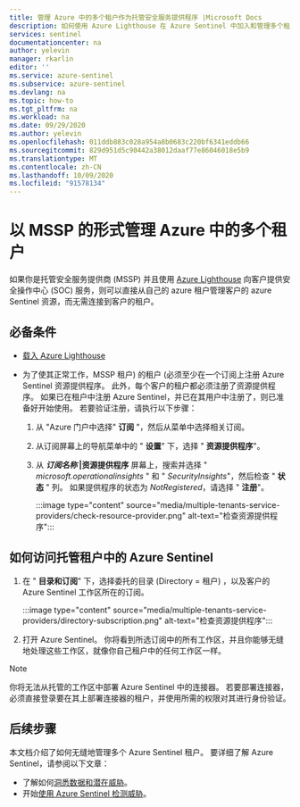 ```yaml
---
title: 管理 Azure 中的多个租户作为托管安全服务提供程序 |Microsoft Docs
description: 如何使用 Azure Lighthouse 在 Azure Sentinel 中加入和管理多个租户，作为托管安全服务提供商 (MSSP) 。
services: sentinel
documentationcenter: na
author: yelevin
manager: rkarlin
editor: ''
ms.service: azure-sentinel
ms.subservice: azure-sentinel
ms.devlang: na
ms.topic: how-to
ms.tgt_pltfrm: na
ms.workload: na
ms.date: 09/29/2020
ms.author: yelevin
ms.openlocfilehash: 011ddb883c028a954a8b0683c220bf6341eddb66
ms.sourcegitcommit: 829d951d5c90442a38012daaf77e86046018e5b9
ms.translationtype: MT
ms.contentlocale: zh-CN
ms.lasthandoff: 10/09/2020
ms.locfileid: "91578134"
---
```

# <a name="manage-multiple-tenants-in-azure-sentinel-as-an-mssp"></a>以 MSSP 的形式管理 Azure 中的多个租户

如果你是托管安全服务提供商 (MSSP) 并且使用 [Azure Lighthouse](../lighthouse/overview.md) 向客户提供安全操作中心 (SOC) 服务，则可以直接从自己的 azure 租户管理客户的 azure Sentinel 资源，而无需连接到客户的租户。 

## <a name="prerequisites"></a>必备条件

- [载入 Azure Lighthouse](../lighthouse/how-to/onboard-customer.md)

- 为了使其正常工作，MSSP 租户) 的租户 (必须至少在一个订阅上注册 Azure Sentinel 资源提供程序。 此外，每个客户的租户都必须注册了资源提供程序。 如果已在租户中注册 Azure Sentinel，并已在其用户中注册了，则已准备好开始使用。 若要验证注册，请执行以下步骤：

    1. 从 "Azure 门户中选择" **订阅** "，然后从菜单中选择相关订阅。

    1. 从订阅屏幕上的导航菜单中的 " **设置**" 下，选择 " **资源提供程序**"。

    1. 从 ***订阅名称* |资源提供程序** 屏幕上，搜索并选择 " *microsoft.operationalinsights* " 和 " *SecurityInsights*"，然后检查 " **状态** " 列。 如果提供程序的状态为 *NotRegistered*，请选择 " **注册**"。
    
        :::image type="content" source="media/multiple-tenants-service-providers/check-resource-provider.png" alt-text="检查资源提供程序":::

## <a name="how-to-access-azure-sentinel-in-managed-tenants"></a>如何访问托管租户中的 Azure Sentinel

1. 在 " **目录和订阅**" 下，选择委托的目录 (Directory = 租户) ，以及客户的 Azure Sentinel 工作区所在的订阅。

    :::image type="content" source="media/multiple-tenants-service-providers/directory-subscription.png" alt-text="检查资源提供程序":::

1. 打开 Azure Sentinel。 你将看到所选订阅中的所有工作区，并且你能够无缝地处理这些工作区，就像你自己租户中的任何工作区一样。

> [!NOTE]
> 你将无法从托管的工作区中部署 Azure Sentinel 中的连接器。 若要部署连接器，必须直接登录要在其上部署连接器的租户，并使用所需的权限对其进行身份验证。

## <a name="next-steps"></a>后续步骤

本文档介绍了如何无缝地管理多个 Azure Sentinel 租户。 要详细了解 Azure Sentinel，请参阅以下文章：
- 了解如何[洞悉数据和潜在威胁](quickstart-get-visibility.md)。
- 开始[使用 Azure Sentinel 检测威胁](tutorial-detect-threats-built-in.md)。


